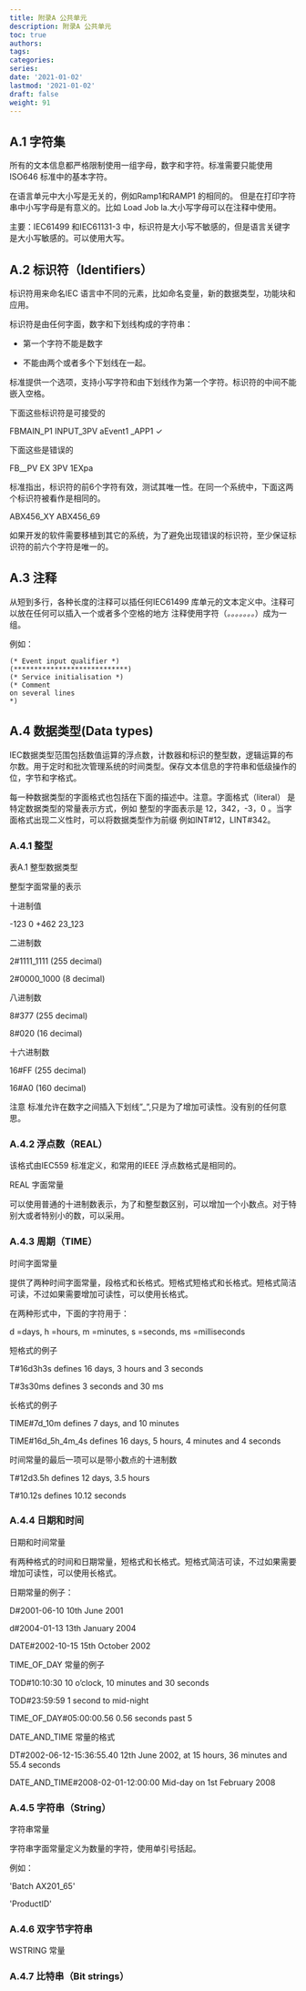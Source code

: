 ```yaml
---
title: 附录A 公共单元
description: 附录A 公共单元
toc: true
authors:
tags:
categories:
series:
date: '2021-01-02'
lastmod: '2021-01-02'
draft: false
weight: 91
---
```

## A.1 字符集
所有的文本信息都严格限制使用一组字母，数字和字符。标准需要只能使用ISO646 标准中的基本字符。

在语言单元中大小写是无关的，例如Ramp1和RAMP1 的相同的。 但是在打印字符串中小写字母是有意义的。比如 Load Job la.大小写字母可以在注释中使用。

主要：IEC61499 和IEC61131-3 中，标识符是大小写不敏感的，但是语言关键字是大小写敏感的。可以使用大写。

## A.2 标识符（Identifiers）

标识符用来命名IEC 语言中不同的元素，比如命名变量，新的数据类型，功能块和应用。

标识符是由任何字面，数字和下划线构成的字符串：

* 第一个字符不能是数字

* 不能由两个或者多个下划线在一起。

标准提供一个选项，支持小写字符和由下划线作为第一个字符。标识符的中间不能嵌入空格。

下面这些标识符是可接受的

FBMAIN_P1 INPUT_3PV aEvent1 _APP1 ✓

下面这些是错误的

FB__PV EX 3PV 1EXpa

标准指出，标识符的前6个字符有效，测试其唯一性。在同一个系统中，下面这两个标识符被看作是相同的。

ABX456_XY ABX456_69

如果开发的软件需要移植到其它的系统，为了避免出现错误的标识符，至少保证标识符的前六个字符是唯一的。

## A.3 注释

从短到多行，各种长度的注释可以插任何IEC61499 库单元的文本定义中。注释可以放在任何可以插入一个或者多个空格的地方
注释使用字符（*。。。。。。。*）成为一组。

例如：
```
(* Event input qualifier *)
(****************************)
(* Service initialisation *)
(* Comment
on several lines
*)
```

## A.4 数据类型(Data types)

IEC数据类型范围包括数值运算的浮点数，计数器和标识的整型数，逻辑运算的布尔数。用于定时和批次管理系统的时间类型。保存文本信息的字符串和低级操作的位，字节和字格式。

每一种数据类型的字面格式也包括在下面的描述中。注意。字面格式（literal） 是特定数据类型的常量表示方式，例如 整型的字面表示是 12，342，-3，0 。当字面格式出现二义性时，可以将数据类型作为前缀 例如INT#12，LINT#342。

### A.4.1 整型

表A.1 整型数据类型
 
整型字面常量的表示

十进制值

-123  0  +462  23_123

二进制数 

2#1111_1111 (255 decimal)

2#0000_1000 (8 decimal)

八进制数

8#377 (255 decimal)

8#020 (16 decimal)

十六进制数

16#FF (255 decimal)

16#A0 (160 decimal)

注意 标准允许在数字之间插入下划线”_”,只是为了增加可读性。没有别的任何意思。

### A.4.2 浮点数（REAL）
 
该格式由IEC559 标准定义，和常用的IEEE 浮点数格式是相同的。

REAL 字面常量

可以使用普通的十进制数表示，为了和整型数区别，可以增加一个小数点。对于特别大或者特别小的数，可以采用。

### A.4.3 周期（TIME）
 
时间字面常量

提供了两种时间字面常量，段格式和长格式。短格式短格式和长格式。短格式简洁可读，不过如果需要增加可读性，可以使用长格式。
 
在两种形式中，下面的字符用于：

d =days, h =hours, m =minutes, s =seconds, ms =milliseconds

短格式的例子

T#16d3h3s 			defines 16 days, 3 hours and 3 seconds

T#3s30ms 			defines 3 seconds and 30 ms

长格式的例子

TIME#7d_10m 			defines 7 days, and 10 minutes

TIME#16d_5h_4m_4s 		defines 16 days, 5 hours, 4 minutes and 4 seconds

时间常量的最后一项可以是带小数点的十进制数

T#12d3.5h defines 12 days, 3.5 hours

T#10.12s defines 10.12 seconds

### A.4.4 日期和时间
 
日期和时间常量

有两种格式的时间和日期常量，短格式和长格式。短格式简洁可读，不过如果需要增加可读性，可以使用长格式。

日期常量的例子：

D#2001-06-10 10th June 2001

d#2004-01-13 13th January 2004

DATE#2002-10-15 15th October 2002

TIME_OF_DAY 常量的例子

TOD#10:10:30 10 o’clock, 10 minutes and 30 seconds

TOD#23:59:59 1 second to mid-night

TIME_OF_DAY#05:00:00.56 0.56 seconds past 5

DATE_AND_TIME 常量的格式

DT#2002-06-12-15:36:55.40 12th June 2002, at 15 hours, 36 minutes and 55.4 seconds

DATE_AND_TIME#2008-02-01-12:00:00 Mid-day on 1st February 2008

### A.4.5 字符串（String）
 
字符串常量

字符串字面常量定义为数量的字符，使用单引号括起。

例如：

'Batch AX201_65'

'ProductID'

### A.4.6 双字节字符串

WSTRING 常量

### A.4.7 比特串（Bit strings）
